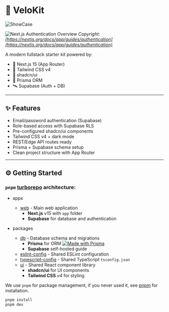 # 🚀 VeloKit

![ShowCase](https://ik.imagekit.io/1winv85cn8g/VeloKit/showcase.png?updatedAt=1749315265176)

![Next.js Authentication Overview](https://ik.imagekit.io/1winv85cn8g/VeloKit/authentication-overview_QRh-LC6Nr.png?updatedAt=1749458893183)
*Copyright: [https://nextjs.org/docs/app/guides/authentication](https://nextjs.org/docs/app/guides/authentication)*

A modern fullstack starter kit powered by:

- 🧱 Next.js 15 (App Router)
- 🎨 Tailwind CSS v4
- 🧩 shadcn/ui
- 🧬 Prisma ORM
- 🛰️ Supabase (Auth + DB)

---

## ✨ Features

- Email/password authentication (Supabase)
- Role-based access with Supabase RLS
- Pre-configured shadcn/ui components
- Tailwind CSS v4 + dark mode
- REST/Edge API routes ready
- Prisma + Supabase schema setup
- Clean project structure with App Router

---

## ⚙️ Getting Started

### `pnpm` [turborepo](https://turborepo.org/) architecture:

- apps
    - [web](apps/web) - Main web application
      - **Next.js** _v15_ with `app` folder
      - **Supabase** for database and authentication

- packages
    - [db](packages/db) - Database schema and migrations
      - **Prisma** for ORM [![Made with Prisma](https://made-with.prisma.io/dark.svg)](https://prisma.io)
      - **Supabase** self-hosted guide
    - [eslint-config](packages/eslint-config) - Shared ESLint configuration
    - [typescript-config](packages/typescript-config) - Shared TypeScript `tsconfig.json`
    - [ui](packages/ui) - Shared React component library
      - **shadcn/ui** for UI components
      - **Tailwind CSS** _v4_ for styling

We use `pnpm` for package management, if you never used it, see [pnpm](https://pnpm.io/installation) for installation.

```bash
pnpm install
pnpm dev
```
